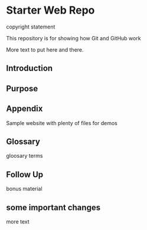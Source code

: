 # Starter Web Repo

copyright statement

This repository is for showing how Git and GitHub work

More text to put here and there.

## Introduction

## Purpose

## Appendix

Sample website with plenty of files for demos

## Glossary

gloosary terms

## Follow Up

bonus material

## some important changes

more text